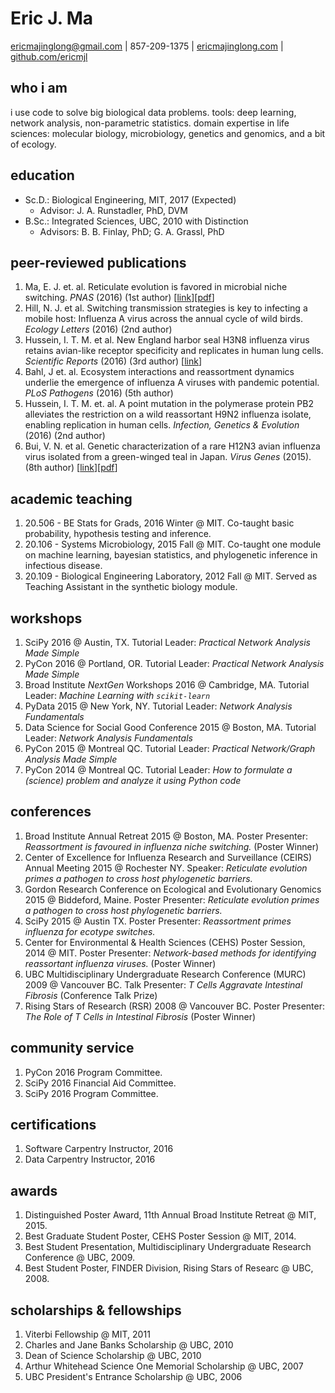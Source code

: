 # Eric J. Ma
[ericmajinglong@gmail.com][1] | 857-209-1375 | [ericmajinglong.com][2] | [github.com/ericmjl][3]

## who i am
i use code to solve big biological data problems. tools: deep learning, network analysis, non-parametric statistics. domain expertise in life sciences: molecular biology, microbiology, genetics and genomics, and a bit of ecology.

## education
- Sc.D.: Biological Engineering, MIT, 2017 (Expected)
    + Advisor: J. A. Runstadler, PhD, DVM
- B.Sc.: Integrated Sciences, UBC, 2010 with Distinction
    + Advisors: B. B. Finlay, PhD; G. A. Grassl, PhD

## peer-reviewed publications
1. Ma, E. J. et. al. Reticulate evolution is favored in microbial niche switching. *PNAS* (2016) (1st author) [[link](http://www.pnas.org/content/early/2016/04/21/1522921113.abstract)][[pdf](./papers/pnas2016.pdf)]
1. Hill, N. J. et al. Switching transmission strategies is key to infecting a mobile host: Influenza A virus across the annual cycle of wild birds. *Ecology Letters* (2016) (2nd author)
1. Hussein, I. T. M. et al. New England harbor seal H3N8 influenza virus retains avian-like receptor specificity and replicates in human lung cells. *Scientific Reports* (2016) (3rd author) [[link](http://www.nature.com/articles/srep21428)]
1. Bahl, J et. al. Ecosystem interactions and reassortment dynamics underlie the emergence of influenza A viruses with pandemic potential. *PLoS Pathogens* (2016) (5th author)
1. Hussein, I. T. M. et. al. A point mutation in the polymerase protein PB2 alleviates the restriction on a wild reassortant H9N2 influenza isolate, enabling replication in human cells. *Infection, Genetics & Evolution* (2016) (2nd author)
1. Bui, V. N. et al. Genetic characterization of a rare H12N3 avian influenza virus isolated from a green-winged teal in Japan. *Virus Genes* (2015). (8th author) [[link](http://www.ncbi.nlm.nih.gov/pubmed/25557930)][[pdf](./papers/virus-genes2015.pdf)]

## academic teaching
1. 20.506 - BE Stats for Grads, 2016 Winter @ MIT. Co-taught basic probability, hypothesis testing and inference.
1. 20.106 - Systems Microbiology, 2015 Fall @ MIT. Co-taught one module on machine learning, bayesian statistics, and phylogenetic inference in infectious disease.
1. 20.109 - Biological Engineering Laboratory, 2012 Fall @ MIT. Served as Teaching Assistant in the synthetic biology module.

## workshops
1. SciPy 2016 @ Austin, TX. Tutorial Leader: *Practical Network Analysis Made Simple*
1. PyCon 2016 @ Portland, OR. Tutorial Leader: *Practical Network Analysis Made Simple*
1. Broad Institute *NextGen* Workshops 2016 @ Cambridge, MA. Tutorial Leader: *Machine Learning with `scikit-learn`*
1. PyData 2015 @ New York, NY. Tutorial Leader: *Network Analysis Fundamentals*
1. Data Science for Social Good Conference 2015 @ Boston, MA. Tutorial Leader: *Network Analysis Fundamentals*
1. PyCon 2015 @ Montreal QC. Tutorial Leader: *Practical Network/Graph Analysis Made Simple*
1. PyCon 2014 @ Montreal QC. Tutorial Leader: *How to formulate a (science) problem and analyze it using Python code*

## conferences
1. Broad Institute Annual Retreat 2015 @ Boston, MA. Poster Presenter: *Reassortment is favoured in influenza niche switching.* (Poster Winner)
1. Center of Excellence for Influenza Research and Surveillance (CEIRS) Annual Meeting 2015 @ Rochester NY. Speaker: *Reticulate evolution primes a pathogen to cross host phylogenetic barriers.*
1. Gordon Research Conference on Ecological and Evolutionary Genomics 2015 @ Biddeford, Maine. Poster Presenter: *Reticulate evolution primes a pathogen to cross host phylogenetic barriers.*
1. SciPy 2015 @ Austin TX. Poster Presenter: *Reassortment primes influenza for ecotype switches.*
1. Center for Environmental & Health Sciences (CEHS) Poster Session, 2014 @ MIT. Poster Presenter: *Network-based methods for identifying reassortant influenza viruses.* (Poster Winner)
1. UBC Multidisciplinary Undergraduate Research Conference (MURC) 2009 @ Vancouver BC. Talk Presenter: *T Cells Aggravate Intestinal Fibrosis* (Conference Talk Prize)
1. Rising Stars of Research (RSR) 2008 @ Vancouver BC. Poster Presenter: *The Role of T Cells in Intestinal Fibrosis* (Poster Winner)

## community service
1. PyCon 2016 Program Committee.
2. SciPy 2016 Financial Aid Committee.
3. SciPy 2016 Program Committee.

## certifications
1. Software Carpentry Instructor, 2016
2. Data Carpentry Instructor, 2016

## awards
1. Distinguished Poster Award, 11th Annual Broad Institute Retreat @ MIT, 2015.
1. Best Graduate Student Poster, CEHS Poster Session @ MIT, 2014.
1. Best Student Presentation, Multidisciplinary Undergraduate Research Conference @ UBC, 2009.
1. Best Student Poster, FINDER Division, Rising Stars of Researc @ UBC, 2008.

## scholarships & fellowships
1. Viterbi Fellowship @ MIT, 2011
1. Charles and Jane Banks Scholarship @ UBC, 2010
1. Dean of Science Scholarship @ UBC, 2010
1. Arthur Whitehead Science One Memorial Scholarship @ UBC, 2007
1. UBC President's Entrance Scholarship @ UBC, 2006

[1]: mailto:ericmajinglong@gmail.com
[2]: http://www.ericmajinglong.com
[3]: http://github.com/ericmjl